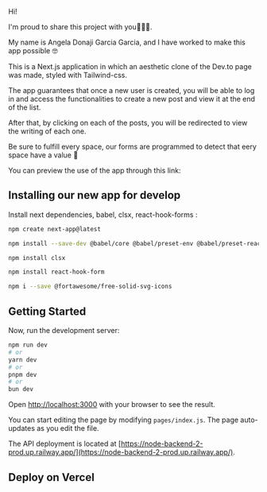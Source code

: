 Hi!

I'm proud to share this project with you🎉🎉🎉.

My name is Angela Donaji Garcia Garcia, and I have worked to make this app possible 🤓

This is a Next.js application in which an aesthetic clone of the Dev.to page was made, styled with Tailwind-css.

The app guarantees that once a new user is created, you will be able to log in and access the functionalities to create a new post and view it at the end of the list.

After that, by clicking on each of the posts, you will be redirected to view the writing of each one.

Be sure to fulfill every space, our forms are programmed to detect that eery space have a value 👀

You can preview the use of the app through this link:



## Installing our new app for develop
Install next dependencies, babel, clsx, react-hook-forms :


```bash
npm create next-app@latest

npm install --save-dev @babel/core @babel/preset-env @babel/preset-react

npm install clsx

npm install react-hook-form

npm i --save @fortawesome/free-solid-svg-icons
```


## Getting Started

Now, run the development server:


```bash
npm run dev
# or
yarn dev
# or
pnpm dev
# or
bun dev
```

Open [http://localhost:3000](http://localhost:3000) with your browser to see the result.

You can start editing the page by modifying `pages/index.js`. The page auto-updates as you edit the file.


The API deployment is located at [https://node-backend-2-prod.up.railway.app/](https://node-backend-2-prod.up.railway.app/).



## Deploy on Vercel

